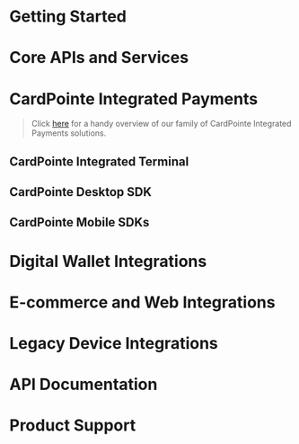 <!-- type: row -->

<!-- type: card
description: Our Developer Guides provide detailed information and best practices for integrating our APIs and payment solutions. Select a topic below to get started.
-->

<!-- type: row-end -->

# Getting Started

<!-- type: row -->

<!-- type: card
picture: <center> ![Icon](../../assets/images/integration-icon.png) </center>
title: <center> Integration Process Overview </center>
description: Provides a high-level overview of the integration and workflow
link: ?path=/docs/documentation/IntegrationProcessOverview.md
-->

<!-- type: row-end -->

<!-- type: row -->

<!-- type: card
title: API Basics and Best Practices
description: Provides helpful information and important best practices to help you get the most of your integration
link: ?path=/docs/documentation/APIBasicsAndBestPractices.md
-->

<!-- type: card
title: API Connectivity Guide
description: Provides an overview of our APIs and services and how your integrated solution connects to them
link: ?path=/docs/documentation/APIConnectivityGuide.md
-->

<!-- type: row-end -->

<!-- type: row -->

<!-- type: card
title: E-Commerce Payments Overview
description: Provides an overview of e-commerce payments and the CardPointe products and solutions you can use to accept them
link: ?path=/docs/documentation/E-CommercePayments.md
-->

<!-- type: row-end -->

# Core APIs and Services

<!-- type: row -->

<!-- type: card
title: CardSecure Developer Guides
description: Provides best practices and supplemental information for developers integrating the CardSecure API
link: ?path=/docs/documentation/CardSecureDeveloperGuides.md
-->

<!-- type: card
title: CoPilot API Developer Guides
description: Provides best practices and supplemental information for developers integrating the CoPilot API
link: ?path=/docs/documentation/CoPilotDeveloperGuides.md
-->

<!-- type: row-end -->

<!-- type: row -->

<!-- type: card
title: CardPointe Gateway Developer Guides
description: Provides best practices and supplemental information for developers integrating the CardPointe Gateway API
link: ?path=docs/documentation/CardPointeGatewayDeveloperGuides.md
-->

<!-- type: row-end -->

# CardPointe Integrated Payments

<!-- theme: warning -->
> Click [here](https://cardconnect.com/cardpointe-integrated-payments/developer-docs) for a handy overview of our family of CardPointe Integrated Payments solutions.

## CardPointe Integrated Terminal

<!-- type: row -->

<!-- type: card
title: CardPointe Integrated Terminal Developer Guides
description: Provides best practices and supplemental information for developers integrating the Terminal API with your point-of-sale application
link: ?path=/docs/documentation/CardPointeIntegratedTerminalDeveloperGuides.md
-->

<!-- type: card
title: CardPointe Integrated Terminal Developer Guide for Clover Terminals
description: Provides specific details for integrating Clover terminals with a new or existing CardPointe Integrated Terminal solution
link: ?path=/docs/documentation/CardPointeIntegratedTerminalDeveloperGuideforCloverTerminals.md
-->

<!-- type: row-end -->

## CardPointe Desktop SDK

<!-- type: row -->

<!-- type: card
title: CardPointe Desktop SDK Developer Guide
description: Provides information for integrating EMV and MSR payment card tokenization using a P2PE desktop card reader
link: ?path=docs/documentation/CardPointeDesktopSDKDeveloperGuide.md
-->

<!-- type: row-end -->

## CardPointe Mobile SDKs

<!-- type: row -->

<!-- type: card
title: CardPointe Mobile SDKs
description: Provides an overview of the CardPointe Mobile SDKs solution for integrating secure payments in your mobile app
link: ?path=docs/documentation/CardPointeMobileSDKs.md
-->

<!-- type: row-end -->

<!-- type: row -->

<!-- type: card
title: CardPointe Mobile Android SDK Developer Guide
description: Provides information for integrating the CardPointe Mobile SDK with your Android app
link: ?path=/docs/documentation/CardPointeMobileAndroidSDKDeveloperGuide.md
-->

<!-- type: card
title: CardPointe Mobile iOS SDK Developer Guide
description: Provides information for integrating the CardPointe Mobile SDK with your iOS app
link: ?path=/docs/documentation/CardPointeMobileiOSSDKDeveloperGuide.md
-->

<!-- type: row-end -->

# Digital Wallet Integrations

<!-- type: row -->

<!-- type: card
title: Apple Pay Developer Guide
description: Provides information for integrating Apple Pay acceptance with your iOS or web application, using CardSecure and the CardPointe Gateway
link: ?path=/docs/documentation/ApplePayDeveloperGuide.md
-->

<!-- type: card
title: Google Pay Developer Guides
description: Provides information for integrating Apple Pay acceptance with your Android App using CardSecure and the CardPointe Gateway
link: ?path=/docs/documentation/GooglePayDeveloperGuides.md
-->

<!-- type: row-end -->

# E-commerce and Web Integrations

<!-- type: row -->

<!-- type: card
title: Hosted iFrame Tokenizer Developer Guide
description: Provides information for integrating the Hosted iFrame Tokenizer with your website or application to securely capture and tokenize payment information
link: ?path=/docs/documentation/HostediFrameTokenizerDeveloperGuide.md
-->

<!-- type: card
title: Hosted Payment Page (HPP) Developer Guide
description: Provides information for integrating the CardPointe HPP with your website or application to quickly and securely accept payments
link: ?path=/docs/documentation/HPPDeveloperGuide.md
-->

<!-- type: row-end -->

# Legacy Device Integrations

<!-- type: row -->

<!-- type: card
title: MagTek Integration Guide (Legacy)
description: Provides information for integrating MagTek magnetic stripe reader (MSR) devices with your application
link: ?path=/docs/documentation/MagTekIntegrationGuide.md
-->

<!-- type: card
title: PanPad Integration Guide (Legacy)
description: Provides instructions for integrating Ingenico terminals running the PanPad application with your point-of-sale system
link: ?path=/docs/documentation/PanPadIntegrationGuide.md
-->

<!-- type: row-end -->

# API Documentation

<!-- type: row -->

<!-- type: card
title: API Documentation
description: Visit the Developer Center for complete API reference documentation
-->

<!-- type: row-end -->

# Product Support

<!-- type: row -->

<!-- type: card
title: Support Center
description: Visit the Support Center for product support documentation and CardPointe support team contact information
-->

<!-- type: row-end -->
